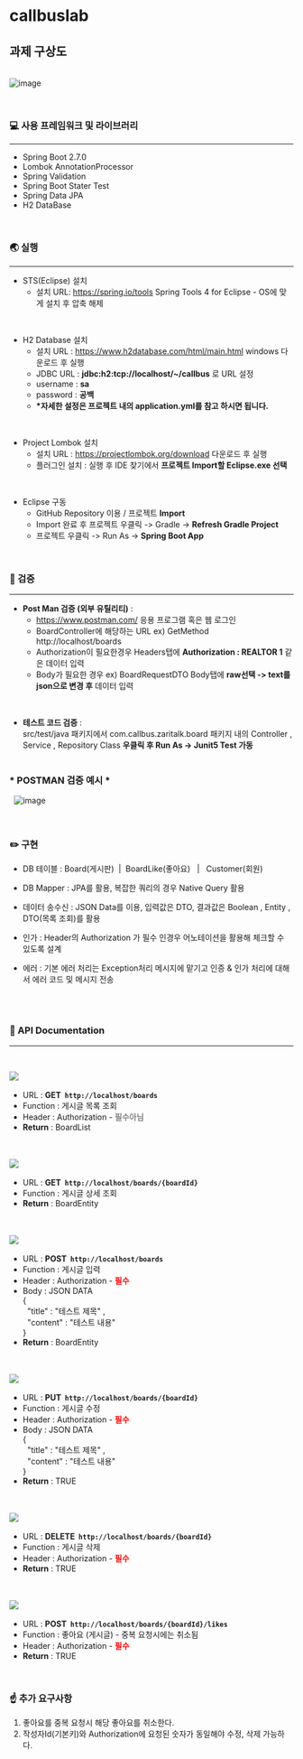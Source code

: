 # callbuslab


## 과제 구상도
&nbsp;  
![image](https://user-images.githubusercontent.com/81105748/173882201-3185a63f-2c30-44d3-af4c-0ac719c025a6.png)


&nbsp;  
### :computer: 사용 프레임워크 및 라이브러리
---
* Spring Boot 2.7.0  
* Lombok AnnotationProcessor  
* Spring Validation
* Spring Boot Stater Test
* Spring Data JPA  
* H2 DataBase

&nbsp;
### :earth_asia: 실행
---
* STS(Eclipse) 설치
  * 설치 URL: https://spring.io/tools Spring Tools 4 for Eclipse - OS에 맞게 설치 후 압축 해제
  
 &nbsp;   
* H2 Database 설치 
  * 설치 URL : https://www.h2database.com/html/main.html windows 다운로드 후 실행
  * JDBC URL : __jdbc:h2:tcp://localhost/~/callbus__ 로 URL 설정 
  * username : __sa__
  * password : __공백__
  *  __*자세한 설정은 프로젝트 내의 application.yml를 참고 하시면 됩니다.__

&nbsp;  
* Project Lombok 설치
  * 설치 URL : https://projectlombok.org/download 다운로드 후 실행
  * 플러그인 설치 : 실행 후 IDE 찾기에서 __프로젝트 Import할 Eclipse.exe 선택__

&nbsp;  
* Eclipse 구동
  * GitHub Repository 이용 / 프로젝트 __Import__
  * Import 완료 후 프로젝트 우클릭 -> Gradle -> __Refresh Gradle Project__
  * 프로젝트 우클릭 -> Run As -> __Spring Boot App__

&nbsp;
### :dart: 검증
---
* __Post Man 검증 (외부 유틸리티)__ : 
  * https://www.postman.com/ 응용 프로그램 혹은 웹 로그인 
  * BoardController에 해당하는 URL ex) GetMethod http://localhost/boards
  * Authorization이 필요한경우 Headers탭에 __Authorization : REALTOR 1__ 같은 데이터 입력
  * Body가 필요한 경우 ex) BoardRequestDTO Body탭에 __raw선택 -> text를 json으로 변경 후__ 데이터 입력     

 &nbsp;

* __테스트 코드 검증__ : &nbsp;  
  src/test/java 패키지에서 com.callbus.zaritalk.board 패키지 내의 Controller , Service , Repository Class __우클릭 후 Run As -> Junit5 Test 가동__
&nbsp;  
&nbsp;    
### * __POSTMAN 검증 예시__ *
&nbsp; 
![image](https://user-images.githubusercontent.com/81105748/174868510-e55052c0-0714-411c-8275-993bb0425fd9.png)
&nbsp;
&nbsp;
&nbsp;  
&nbsp;  
&nbsp;  
### :pencil2: 구현
* DB 테이블 : Board(게시판)&nbsp; | &nbsp;BoardLike(좋아요)  &nbsp; | &nbsp; Customer(회원)
* DB Mapper : JPA를 활용, 복잡한 쿼리의 경우 Native Query 활용
* 데이터 송수신 : JSON Data를 이용, 입력값은 DTO, 결과값은 Boolean , Entity , DTO(목록 조회)를 활용
* 인가 : Header의 Authorization 가 필수 인경우 어노테이션을 활용해 체크할 수 있도록 설계  
  
* 에러 : 기본 에러 처리는 Exception처리 메시지에 맡기고 인증 & 인가 처리에 대해서 에러 코드 및 메시지 전송 

&nbsp;  
&nbsp;  
### :memo: API Documentation
---
&nbsp;  

 <img src="https://img.shields.io/badge/GET-getList-green">&nbsp;
  * URL : __GET &nbsp;```http://localhost/boards```__
  * Function : 게시글 목록 조회 
  * Header : Authorization - <span style="color:gray">__필수아님__</span>
  * __Return__ : BoardList

&nbsp;      
&nbsp;     
<img src="https://img.shields.io/badge/GET-getOne-green">&nbsp;  
  * URL : __GET &nbsp;```http://localhost/boards/{boardId} ```__
  * Function : 게시글 상세 조회
  * __Return__ : BoardEntity

&nbsp;  
&nbsp;  
<img src="https://img.shields.io/badge/POST-insert-blue">&nbsp;  
  * URL : __POST &nbsp;```http://localhost/boards```__
  * Function : 게시글 입력
  * Header : Authorization - <span style="color:red">__필수__</span>
  * Body : JSON DATA &nbsp;  
       {&nbsp;  
       &nbsp;&nbsp;"title" : "테스트 제목" , &nbsp;  
       &nbsp;&nbsp;"content" : "테스트 내용"&nbsp;  
        }
  * __Return__ : BoardEntity
  
&nbsp;  
&nbsp;  
<img src="https://img.shields.io/badge/PUT-update-important">&nbsp;  
  * URL : __PUT &nbsp;```http://localhost/boards/{boardId}```__
  * Function : 게시글 수정
  * Header : Authorization - <span style="color:red">__필수__</span>
  * Body : JSON DATA &nbsp;  
       {&nbsp;  
       &nbsp;&nbsp;"title" : "테스트 제목" , &nbsp;  
       &nbsp;&nbsp;"content" : "테스트 내용"&nbsp;  
        }
  * __Return__ : TRUE     

&nbsp;  
&nbsp;  
<img src="https://img.shields.io/badge/DELETE-delete-red">&nbsp;  
  * URL : __DELETE &nbsp;```http://localhost/boards/{boardId}```__
  * Function : 게시글 삭제
  * Header : Authorization - <span style="color:red">__필수__</span>
  * __Return__ : TRUE     

&nbsp;  
&nbsp;  
<img src="https://img.shields.io/badge/POST-like-blue">&nbsp;     
  * URL : __POST &nbsp;```http://localhost/boards/{boardId}/likes```__
  * Function : 좋아요 (게시글) - 중복 요청시에는 취소됨
  * Header : Authorization - <span style="color:red">__필수__</span>
  * __Return__ : TRUE     

&nbsp;
### :point_up: 추가 요구사항
1. 좋아요를 중복 요청시 해당 좋아요를 취소한다.
2. 작성자Id(기본키)와 Authorization에 요청된 숫자가 동일해야 수정, 삭제 가능하다.
 
